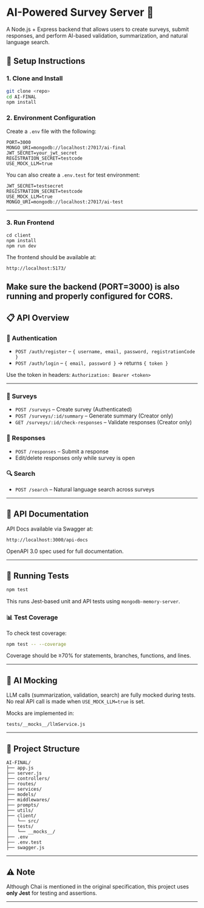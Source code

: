 # AI-Powered Survey Server 🧠

A Node.js + Express backend that allows users to create surveys, submit responses, and perform AI-based validation, summarization, and natural language search.

## 🚀 Setup Instructions

### 1. Clone and Install

```bash
git clone <repo>
cd AI-FINAL
npm install
```

### 2. Environment Configuration

Create a `.env` file with the following:

```env
PORT=3000
MONGO_URI=mongodb://localhost:27017/ai-final
JWT_SECRET=your_jwt_secret
REGISTRATION_SECRET=testcode
USE_MOCK_LLM=true
```

You can also create a `.env.test` for test environment:

```env
JWT_SECRET=testsecret
REGISTRATION_SECRET=testcode
USE_MOCK_LLM=true
MONGO_URI=mongodb://localhost:27017/ai-test
```

---
### 3. Run Frontend 
```
cd client
npm install
npm run dev
```
The frontend should be available at:
```
http://localhost:5173/
```
Make sure the backend (PORT=3000) is also running and properly configured for CORS.
---

## 📋 API Overview

### 🔐 Authentication

- `POST /auth/register` – `{ username, email, password, registrationCode }`
- `POST /auth/login` – `{ email, password }` → returns `{ token }`

Use the token in headers: `Authorization: Bearer <token>`

---

### 📝 Surveys

- `POST /surveys` – Create survey (Authenticated)
- `POST /surveys/:id/summary` – Generate summary (Creator only)
- `GET /surveys/:id/check-responses` – Validate responses (Creator only)

### 💬 Responses

- `POST /responses` – Submit a response
- Edit/delete responses only while survey is open

### 🔍 Search

- `POST /search` – Natural language search across surveys

---

## 📘 API Documentation

API Docs available via Swagger at:

```
http://localhost:3000/api-docs
```

OpenAPI 3.0 spec used for full documentation.

---

## 🧪 Running Tests

```bash
npm test
```

This runs Jest-based unit and API tests using `mongodb-memory-server`.

### 📊 Test Coverage

To check test coverage:

```bash
npm test -- --coverage
```

Coverage should be ≥70% for statements, branches, functions, and lines.

---

## 🧠 AI Mocking

LLM calls (summarization, validation, search) are fully mocked during tests. No real API call is made when `USE_MOCK_LLM=true` is set.

Mocks are implemented in:

```
tests/__mocks__/llmService.js
```

---

## 📁 Project Structure

```
AI-FINAL/
├── app.js
├── server.js
├── controllers/
├── routes/
├── services/
├── models/
├── middlewares/
├── prompts/
├── utils/
├── client/                 
│   └── src/
├── tests/
│   └── __mocks__/
├── .env
├── .env.test
├── swagger.js

```

---

## ⚠️ Note

Although Chai is mentioned in the original specification, this project uses **only Jest** for testing and assertions.

---
